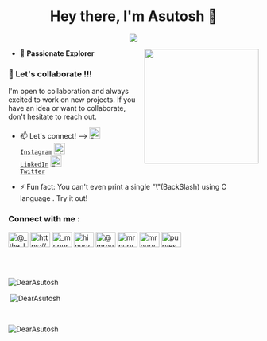<h1 align="center">Hey there, I'm Asutosh 👋</h1>

<p align="center">
<img src="https://komarev.com/ghpvc/?username=DearAsutosh&label=Profile+Views" />
</p>

<img align='right' src="https://media.giphy.com/media/M9gbBd9nbDrOTu1Mqx/giphy.gif" width="230">

- 💼 ****Passionate Explorer****

<h3 align="left">👯 Let's collaborate !!!</h3>
<div>I'm open to collaboration and always excited to work on new projects. If you have an idea or want to collaborate, don't hesitate to reach out.</div>

- 📫 Let's connect! --> <code><a href="https://www.instagram.com/dear_asutosh/" target="_blank" title="Instagram Profile"><img alt="Instagram Logo" width="22" src="https://www.freepnglogos.com/uploads/logo-ig-png/logo-ig-logo-instagram-ini-ada-varias-dan-transparan-33.png"> Instagram</a></code> <code><a href="https://www.linkedin.com/in/asutosh-sahoo-1007b5251/" target="_blank" title="LinkedIn Profile"><img alt="LinkedIn Logo" width="22" src="https://seeklogo.com/images/L/linkedin-icon-logo-FBADE03110-seeklogo.com.png"> LinkedIn</a></code> <code><a href="https://twitter.com/dear_asutosh_" target="_blank" title="Twitter Profile"><img alt="Twitter Logo" width="22" src="https://seeklogo.com/images/T/twitter-2012-positive-logo-916EDF1309-seeklogo.com.png"> Twitter</a></code>


- ⚡ Fun fact: You can't even print a single "\\"(BackSlash) using C language . Try it out!



<h3 align="left">Connect with me :</h3>
<p align="left">

<a href="https://x.com/dear_asutosh_" target="_blank"><img align="center" src="https://raw.githubusercontent.com/rahuldkjain/github-profile-readme-generator/master/src/images/icons/Social/twitter.svg" alt="@_the_lost_guy_" height="30" width="40" /></a>
<a href="https://www.linkedin.com/in/asutoshsahoo/" target="blank"><img align="center" src="https://raw.githubusercontent.com/rahuldkjain/github-profile-readme-generator/master/src/images/icons/Social/linked-in-alt.svg" alt="https://www.linkedin.com/in/purvesh-patil-92273a238/" height="30" width="40" /></a>
<a href="https://instagram.com/dear_asutosh/" target="blank"><img align="center" src="https://raw.githubusercontent.com/rahuldkjain/github-profile-readme-generator/master/src/images/icons/Social/instagram.svg" alt="_mr.purvesh_" height="30" width="40" /></a>
<a href="https://www.codechef.com/users/dear_asutosh" target="blank"><img align="center" src="https://cdn.jsdelivr.net/npm/simple-icons@3.1.0/icons/codechef.svg" alt="hipurvesh" height="30" width="40" /></a>
<a href="https://www.hackerrank.com/profile/dear_asutosh" target="blank"><img align="center" src="https://raw.githubusercontent.com/rahuldkjain/github-profile-readme-generator/master/src/images/icons/Social/hackerrank.svg" alt="@mrpurvesh" height="30" width="40" /></a>
<a href="https://codeforces.com/profile/dear_asutosh" target="blank"><img align="center" src="https://raw.githubusercontent.com/rahuldkjain/github-profile-readme-generator/master/src/images/icons/Social/codeforces.svg" alt="mrpurvesh" height="30" width="40" /></a>
<a href="https://leetcode.com/u/dear_asutosh/" target="blank"><img align="center" src="https://raw.githubusercontent.com/rahuldkjain/github-profile-readme-generator/master/src/images/icons/Social/leet-code.svg" alt="mrpurvesh" height="30" width="40" /></a>
<a href="https://www.geeksforgeeks.org/user/kanhaasmvpo/" target="blank"><img align="center" src="https://raw.githubusercontent.com/rahuldkjain/github-profile-readme-generator/master/src/images/icons/Social/geeks-for-geeks.svg" alt="purveshpatil111" height="30" width="40" /></a>

<br><br>

<p><img align="left" src="https://github-readme-stats.vercel.app/api/top-langs?username=DearAsutosh&show_icons=true&locale=en&layout=compact" alt="DearAsutosh" /></p>
<br>
<p>&nbsp;<img align="center" src="https://github-readme-stats.vercel.app/api?username=DearAsutosh&show_icons=true&locale=en" alt="DearAsutosh" /></p>
<br>
<p><img align="center" src="https://github-readme-streak-stats.herokuapp.com/?user=DearAsutosh&" alt="DearAsutosh" /></p>


